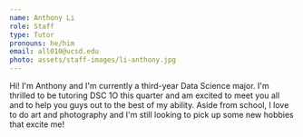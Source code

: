 ```yaml
---
name: Anthony Li
role: Staff
type: Tutor
pronouns: he/him
email: all010@ucsd.edu
photo: assets/staff-images/li-anthony.jpg
---
```

Hi! I'm Anthony and I'm currently a third-year Data Science major. I'm thrilled to be tutoring DSC 1O this quarter and am excited to meet you all and to help you guys out to the best of my ability. Aside from school, I love to do art and photography and I'm still looking to pick up some new hobbies that excite me!